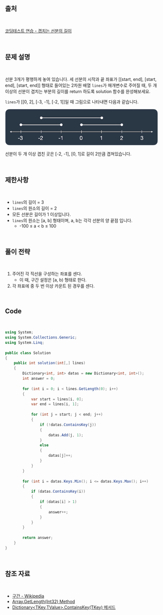 ## 출처

<br>

[코딩테스트 연습 - 겹치는 선분의 길이](https://school.programmers.co.kr/learn/courses/30/lessons/120876)

<br>

## 문제 설명

<br>

선분 3개가 평행하게 놓여 있습니다. 세 선분의 시작과 끝 좌표가 \[[start, end], [start, end], [start, end]\] 형태로 들어있는 2차원 배열 `lines`가 매개변수로 주어질 때, 두 개 이상의 선분이 겹치는 부분의 길이를 return 하도록 solution 함수를 완성해보세요.

`lines`가 \[[0, 2], [-3, -1], [-2, 1]\]일 때 그림으로 나타내면 다음과 같습니다.

![line_2.png](Assets/line_2.png)

선분이 두 개 이상 겹친 곳은 [-2, -1], [0, 1]로 길이 2만큼 겹쳐있습니다.

<br>

## 제한사항

<br>

- `lines`의 길이 = 3
- `lines`의 원소의 길이 = 2
- 모든 선분은 길이가 1 이상입니다.
- `lines`의 원소는 [a, b] 형태이며, a, b는 각각 선분의 양 끝점 입니다.
    - -100 ≤ a < b ≤ 100

<br>

## 풀이 전략

<br>

1. 주어진 각 직선을 구성하는 좌표를 센다.
    - 이 때, 구간 설정은 [a, b) 형태로 한다.
2. 각 좌표에 중 두 번 이상 카운트 된 경우를 센다.

<br>

## Code

<br>

```cs
using System;
using System.Collections.Generic;
using System.Linq;

public class Solution
{
    public int solution(int[,] lines)
    {
        Dictionary<int, int> datas = new Dictionary<int, int>();
        int answer = 0;

        for (int i = 0; i < lines.GetLength(0); i++)
        {
            var start = lines[i, 0];
            var end = lines[i, 1];

            for (int j = start; j < end; j++)
            {
                if (!datas.ContainsKey(j))
                {
                    datas.Add(j, 1);
                }
                else
                {
                    datas[j]++;
                }
            }
        }

        for (int i = datas.Keys.Min(); i <= datas.Keys.Max(); i++)
        {
            if (datas.ContainsKey(i))
            {
                if (datas[i] > 1)
                {
                    answer++;
                }
            }
        }

        return answer;
    }
}
```

<br>

## 참조 자료

<br>

- [구간 - Wikipedia](https://ko.wikipedia.org/wiki/%EA%B5%AC%EA%B0%84)
- [Array.GetLength(Int32) Method](https://learn.microsoft.com/en-us/dotnet/api/system.array.getlength?view=net-8.0)
- [Dictionary<TKey,TValue>.ContainsKey(TKey) 메서드](https://learn.microsoft.com/ko-kr/dotnet/api/system.collections.generic.dictionary-2.containskey?view=net-8.0)